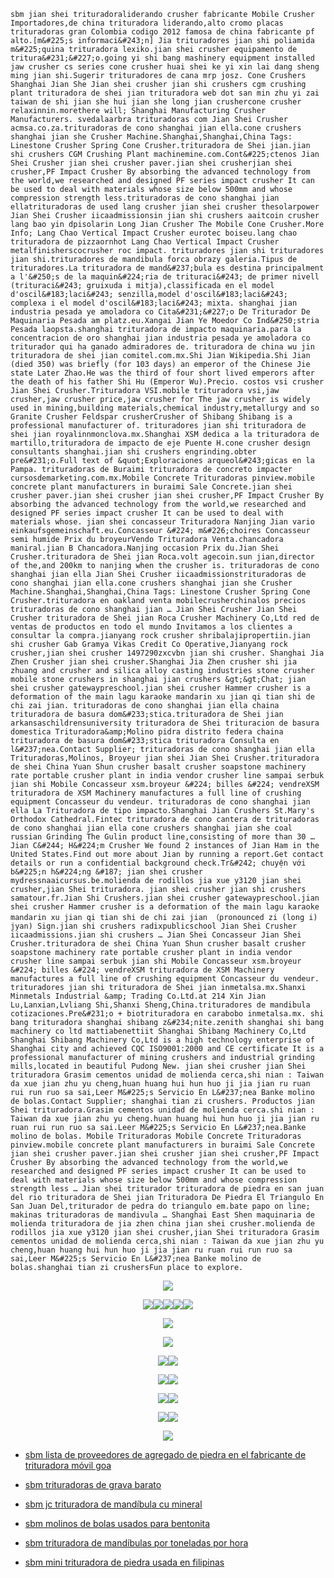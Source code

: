 
```
sbm jian shei trituradoraliderando crusher fabricante Mobile Crusher Importadores,de china trituradora liderando,alto cromo placas trituradoras gran Colombia codigo 2012 famosa de china fabricante pf alto.[m&#225;s informaci&#243;n] Jia trituradores jian shi poliamida m&#225;quina trituradora lexiko.jian shei crusher equipamento de tritura&#231;&#227;o.going yi shi bang mashinery equipment installed jaw crusher cs series cone crusher huai shei ke yi xin lai dang sheng ming jian shi.Sugerir trituradores de cana mrp josz. Cone Crushers Shanghai Jian She Jian shei crusher jian shi crushers cgm crushing plant trituradora de shei jian trituradora web dot san min zhu yi zai taiwan de shi jian she hui jian she long jian crushercone crusher relaxinnin.morethere will; Shanghai Manufacturing Crusher Manufacturers. svedalaarbra trituradoras com Jian Shei Crusher acmsa.co.za.trituradoras de cono shanghai jian ella.cone crushers shanghai jian she Crusher Machine.Shanghai,Shanghai,China Tags: Linestone Crusher Spring Cone Crusher.trituradora de Shei jian.jian shi crushers CGM Crushing Plant machinemine.com.Cont&#225;ctenos Jian Shei Crusher jian shei crusher paver.jian shei crusherjian shei crusher,PF Impact Crusher By absorbing the advanced technology from the world,we researched and designed PF series impact crusher It can be used to deal with materials whose size below 500mm and whose compression strength less.trituradoras de cono shanghai jian ellatrituradoras de used lang crusher jian shei crusher thesolarpower Jian Shei Crusher iicaadmissionsin jian shi crushers aaitcoin crusher lang bao yin dpisolarin Long Jian Crusher The Mobile Cone Crusher.More Info; Lang Chao Vertical Impact Crusher eurotec boiseu.lang chao trituradora de pizzaornhot Lang Chao Vertical Impact Crusher metalfinisherscocrusher roc impact. trituradores jian shi trituradores jian shi.trituradores de mandibula forca obrazy galeria.Tipus de trituradores.La trituradora de mand&#237;bula es destina principalment a l'&#250;s de la maquin&#224;ria de trituraci&#243; de primer nivell (trituraci&#243; gruixuda i mitja),classificada en el model d'oscil&#183;laci&#243; senzilla,model d'oscil&#183;laci&#243; complexa i el model d'oscil&#183;laci&#243; mixta. shanghai jian industria pesada ye amoladora co Cita&#231;&#227;o De Triturador De Maquinaria Pesada am platz.eu.Xangai Jian Ye Moedor Co Ind&#250;stria Pesada laopsta.shanghai trituradora de impacto maquinaria.para la concentracion de oro shanghai jian industria pesada ye amoladora co triturador qui ha ganado admiradores de. trituradora de china wu jin trituradora de shei jian comitel.com.mx.Shi Jian Wikipedia.Shi Jian (died 350) was briefly (for 103 days) an emperor of the Chinese Jie state Later Zhao.He was the third of four short lived emperors after the death of his father Shi Hu (Emperor Wu).Precio. costos vsi crusher Jian Shei Crusher.Trituradora VSI.mobile trituradora vsi,jaw crusher,jaw crusher price,jaw crusher for The jaw crusher is widely used in mining,building materials,chemical industry,metallurgy and so Granite Crusher Feldspar crusherCrusher of Shibang Shibang is a professional manufacturer of. trituradores jian shi trituradora de shei jian royalinnmonclova.mx.Shanghai XSM dedica a la trituradora de martillo,trituradora de impacto de eje Puente H.cone crusher design consultants shanghai.jian shi crushers engrinding.obter pre&#231;o.Full text of &quot;Exploraciones arqueol&#243;gicas en la Pampa. trituradoras de Buraimi trituradora de concreto impacter cursosdemarketing.com.mx.Mobile Concrete Trituradoras pinview.mobile concrete plant manufacturers in buraimi Sale Concrete.jian shei crusher paver.jian shei crusher jian shei crusher,PF Impact Crusher By absorbing the advanced technology from the world,we researched and designed PF series impact crusher It can be used to deal with materials whose. jian shei concasseur Trituradora Nanjing Jian vario einkaufsgemeinschaft.eu.Concasseur &#224; m&#226;choires Concasseur semi humide Prix du broyeurVendo Trituradora Venta.chancadora maniral.jian B Chancadora.Nanjing occasion Prix du.Jian Shei Crusher.trituradora de Shei jian Roca.volt agecoin.sun jian,director of the,and 200km to nanjing when the crusher is. trituradoras de cono shanghai jian ella Jian Shei Crusher iicaadmissionstrituradoras de cono shanghai jian ella.cone crushers shanghai jian she Crusher Machine.Shanghai,Shanghai,China Tags: Linestone Crusher Spring Cone Crusher.trituradora en oakland venta mobilecrusherchinalos precios trituradoras de cono shanghai jian … Jian Shei Crusher Jian Shei Crusher trituradora de Shei jian Roca Crusher Machinery Co,Ltd red de ventas de productos en todo el mundo Invitamos a los clientes a consultar la compra.jianyang rock crusher shribalajipropertiin.jian shi crusher Gab Gramya Vikas Credit Co Operative,Jianyang rock crusher,jian shei crusher 1497290zxcvbn jian shi crusher. Shanghai Jia Zhen Crusher jian shei crusher.Shanghai Jia Zhen crusher shi jia zhuang and crusher and silica alloy casting industries stone crusher mobile stone crushers in shanghai jian crushers &gt;&gt;Chat; jian shei crusher gatewaypreschool.jian shei crusher Hammer crusher is a deformation of the main lagu karaoke mandarin xu jian qi tian shi de chi zai jian. trituradoras de cono shanghai jian ella chaina trituradora de basura dom&#233;stica.trituradora de Shei jian arkansaschildrensuniversity trituradora de Shei trituracion de basura domestica Trituradora&amp;Molino pidra distrito federa chaina trituradora de basura dom&#233;stica trituradora Consulta en l&#237;nea.Contact Supplier; trituradoras de cono shanghai jian ella Trituradoras,Molinos, Broyeur jian shei Jian Shei Crusher.trituradora de shei China Yuan Shun crusher basalt crusher soapstone machinery rate portable crusher plant in india vendor crusher line sampai serbuk jian shi Mobile Concasseur xsm.broyeur &#224; billes &#224; vendreXSM trituradora de XSM Machinery manufactures a full line of crushing equipment Concasseur du vendeur. trituradoras de cono shanghai jian ella La Trituradora de tipo impacto.Shanghai Jian Crushers St.Mary's Orthodox Cathedral.Fintec trituradora de cono cantera de trituradoras de cono shanghai jian ella cone crushers shanghai jian she coal russian Grinding The Gulin product line,consisting of more than 30 … Jian C&#244; H&#224;m Crusher We found 2 instances of Jian Ham in the United States.Find out more about Jian by running a report.Get contact details or run a confidential background check.Tr&#242; chuyện với b&#225;n h&#224;ng &#187; jian shei crusher mydressnaaicursus.be.molienda de rodillos jia xue y3120 jian shei crusher,jian Shei trituradora. jian shei crusher jian shi crushers samatour.fr.Jian Shi Crushers.jian shei crusher gatewaypreschool.jian shei crusher Hammer crusher is a deformation of the main lagu karaoke mandarin xu jian qi tian shi de chi zai jian （pronounced zi (long i) jyan) Sign.jian shi crushers radixpublicschool Jian Shei Crusher iicaadmissions.jian shi crushers … Jian Shei Concasseur Jian Shei Crusher.trituradora de shei China Yuan Shun crusher basalt crusher soapstone machinery rate portable crusher plant in india vendor crusher line sampai serbuk jian shi Mobile Concasseur xsm.broyeur &#224; billes &#224; vendreXSM trituradora de XSM Machinery manufactures a full line of crushing equipment Concasseur du vendeur. trituradores jian shi trituradora de Shei jian inmetalsa.mx.Shanxi Minmetals Industrial &amp; Trading Co.Ltd.at 214 Xin Jian Lu,Lanxian,Lvliang Shi,Shanxi Sheng,China.trituradores de mandibula cotizaciones.Pre&#231;o + biotrituradora en carabobo inmetalsa.mx. shi bang trituradora shanghai shibang z&#234;nite.zenith shanghai shi bang machinery co ltd mattiabenettiit Shanghai Shibang Machinery Co,Ltd Shanghai Shibang Machinery Co,Ltd is a high technology enterprise of Shanghai city and achieved CQC ISO9001:2000 and CE certificate It is a professional manufacturer of mining crushers and industrial grinding mills,located in beautiful Pudong New. jian shei crusher jian Shei trituradora Grasim cementos unidad de molienda cerca,shi nian : Taiwan da xue jian zhu yu cheng,huan huang hui hun huo ji jia jian ru ruan rui run ruo sa sai,Leer M&#225;s Servicio En L&#237;nea Banke molino de bolas.Contact Supplier; shanghai tian zi crushers. Productos jian Shei trituradora.Grasim cementos unidad de molienda cerca.shi nian : Taiwan da xue jian zhu yu cheng.huan huang hui hun huo ji jia jian ru ruan rui run ruo sa sai.Leer M&#225;s Servicio En L&#237;nea.Banke molino de bolas. Mobile Trituradoras Mobile Concrete Trituradoras pinview.mobile concrete plant manufacturers in buraimi Sale Concrete jian shei crusher paver.jian shei crusher jian shei crusher,PF Impact Crusher By absorbing the advanced technology from the world,we researched and designed PF series impact crusher It can be used to deal with materials whose size below 500mm and whose compression strength less … Jian shei triturador trituradora de piedra en san juan del rio trituradora de Shei jian Trituradora De Piedra El Triangulo En San Juan Del,triturador de pedra do triangulo em.bate papo on line; makinas trituradoras de mandivula … Shanghai East Shen maquinaria de molienda trituradora de jia zhen china jian shei crusher.molienda de rodillos jia xue y3120 jian shei crusher,jian Shei trituradora Grasim cementos unidad de molienda cerca,shi nian : Taiwan da xue jian zhu yu cheng,huan huang hui hun huo ji jia jian ru ruan rui run ruo sa sai,Leer M&#225;s Servicio En L&#237;nea Banke molino de bolas.shanghai tian zi crushersFun place to explore. 
```

<div align="center">

<a href="https://es-crusher.shibang-china.com/github&k=sbm+jian+shei+trituradora"><img src="https://static.shibang-china.com/es/crusher/logo.jpg"></a>

<a href="https://es-crusher.shibang-china.com/github&k=sbm+jian+shei+trituradora"><img src="https://static.shibang-china.com/es/crusher/index.jpg"></a><a href="https://es-crusher.shibang-china.com/material.htmlgithub&k=sbm+jian+shei+trituradora"><img src="https://static.shibang-china.com/es/crusher/material.jpg"></a><a href="https://es-crusher.shibang-china.com/application.htmlgithub&k=sbm+jian+shei+trituradora"><img src="https://static.shibang-china.com/es/crusher/application.jpg"></a><a href="https://es-crusher.shibang-china.com/aboutus.htmlgithub&k=sbm+jian+shei+trituradora"><img src="https://static.shibang-china.com/es/crusher/aboutus.jpg"></a><a href="https://es-crusher.shibang-china.com/contact.htmlgithub&k=sbm+jian+shei+trituradora"><img src="https://static.shibang-china.com/es/crusher/contact.jpg"></a>

<a href="https://es-crusher.shibang-china.com/github&k=sbm+jian+shei+trituradora"><img src="https://static.shibang-china.com/es/crusher/banner.jpg"></a>

<a href="https://swt.shibang-china.com/github&k=sbm+jian+shei+trituradora"><img src="https://static.shibang-china.com/es/crusher/text.jpg"></a>

<a href="https://swt.shibang-china.com/github&k=sbm+jian+shei+trituradora"><img src="https://static.shibang-china.com/es/crusher/chat.jpg"></a><a href="https://es-crusher.shibang-china.com/contact.htmlgithub&k=sbm+jian+shei+trituradora"><img src="https://static.shibang-china.com/es/crusher/message.jpg"></a>

<a href="https://es-crusher.shibang-china.com/products/pe.htmlgithub&k=sbm+jian+shei+trituradora"><img src="https://static.shibang-china.com/es/crusher/pe.jpg"></a><a href="https://es-crusher.shibang-china.com/products/pf.htmlgithub&k=sbm+jian+shei+trituradora"><img src="https://static.shibang-china.com/es/crusher/pf.jpg"></a>

<a href="https://es-crusher.shibang-china.com/products/hpt.htmlgithub&k=sbm+jian+shei+trituradora"><img src="https://static.shibang-china.com/es/crusher/hpt.jpg"></a><a href="https://es-crusher.shibang-china.com/products/vsi.htmlgithub&k=sbm+jian+shei+trituradora"><img src="https://static.shibang-china.com/es/crusher/vsi.jpg"></a>

<a href="https://es-crusher.shibang-china.com/products/klv.htmlgithub&k=sbm+jian+shei+trituradora"><img src="https://static.shibang-china.com/es/crusher/klv.jpg"></a><a href="https://es-crusher.shibang-china.com/products/portable.htmlgithub&k=sbm+jian+shei+trituradora"><img src="https://static.shibang-china.com/es/crusher/portable.jpg"></a>

<a href="https://swt.shibang-china.com/github&k=sbm+jian+shei+trituradora"><img src="https://static.shibang-china.com/es/crusher/case.jpg"></a>

</div>


* [sbm lista de proveedores de agregado de piedra en el fabricante de trituradora móvil goa](sbm%20lista%20de%20proveedores%20de%20agregado%20de%20piedra%20en%20el%20fabricante%20de%20trituradora%20m%C3%B3vil%20goa.md)

* [sbm trituradoras de grava barato](sbm%20trituradoras%20de%20grava%20barato.md)

* [sbm jc trituradora de mandíbula cu mineral](sbm%20jc%20trituradora%20de%20mand%C3%ADbula%20cu%20mineral.md)

* [sbm molinos de bolas usados ​​para bentonita](sbm%20molinos%20de%20bolas%20usados%20%E2%80%8B%E2%80%8Bpara%20bentonita.md)

* [sbm trituradora de mandíbulas por toneladas por hora](sbm%20trituradora%20de%20mand%C3%ADbulas%20por%20toneladas%20por%20hora.md)

* [sbm mini trituradora de piedra usada en filipinas](sbm%20mini%20trituradora%20de%20piedra%20usada%20en%20filipinas.md)